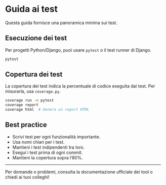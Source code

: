 # Guida ai test

Questa guida fornisce una panoramica minima sui test.

## Esecuzione dei test

Per progetti Python/Django, puoi usare `pytest` o il test runner di Django.

```bash
pytest
```

## Copertura dei test

La copertura dei test indica la percentuale di codice eseguita dai test. Per misurarla, usa `coverage.py`.

```bash
coverage run -m pytest
coverage report
coverage html  # Genera un report HTML
```

## Best practice

- Scrivi test per ogni funzionalità importante.
- Usa nomi chiari per i test.
- Mantieni i test indipendenti tra loro.
- Esegui i test prima di ogni commit.
- Mantieni la copertura sopra l’80%.

---

Per domande o problemi, consulta la documentazione ufficiale dei tool o chiedi ai tuoi colleghi!
